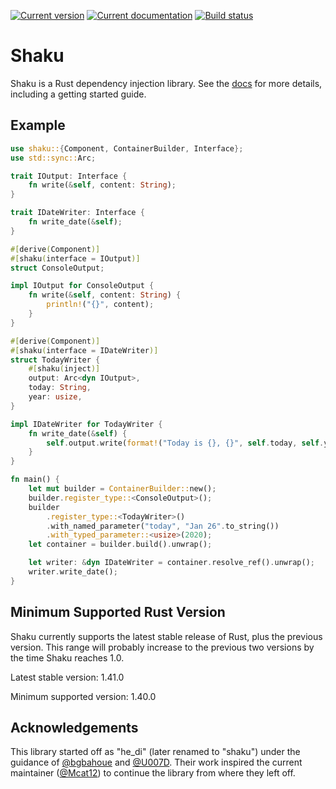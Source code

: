 [![Current version][crate-badge]][crates-io]
[![Current documentation][doc-badge]][docs]
[![Build status][build-badge]][builds]

# Shaku

Shaku is a Rust dependency injection library. See the [docs] for more details,
including a getting started guide.

## Example
```rust
use shaku::{Component, ContainerBuilder, Interface};
use std::sync::Arc;

trait IOutput: Interface {
    fn write(&self, content: String);
}

trait IDateWriter: Interface {
    fn write_date(&self);
}

#[derive(Component)]
#[shaku(interface = IOutput)]
struct ConsoleOutput;

impl IOutput for ConsoleOutput {
    fn write(&self, content: String) {
        println!("{}", content);
    }
}

#[derive(Component)]
#[shaku(interface = IDateWriter)]
struct TodayWriter {
    #[shaku(inject)]
    output: Arc<dyn IOutput>,
    today: String,
    year: usize,
}

impl IDateWriter for TodayWriter {
    fn write_date(&self) {
        self.output.write(format!("Today is {}, {}", self.today, self.year));
    }
}

fn main() {
    let mut builder = ContainerBuilder::new();
    builder.register_type::<ConsoleOutput>();
    builder
        .register_type::<TodayWriter>()
        .with_named_parameter("today", "Jan 26".to_string())
        .with_typed_parameter::<usize>(2020);
    let container = builder.build().unwrap();

    let writer: &dyn IDateWriter = container.resolve_ref().unwrap();
    writer.write_date();
}
```

## Minimum Supported Rust Version
Shaku currently supports the latest stable release of Rust, plus the previous
version. This range will probably increase to the previous two versions by the
time Shaku reaches 1.0.

Latest stable version: 1.41.0

Minimum supported version: 1.40.0

## Acknowledgements
This library started off as "he_di" (later renamed to "shaku") under the
guidance of [@bgbahoue] and [@U007D]. Their work inspired the current maintainer
([@Mcat12]) to continue the library from where they left off.

[crates-io]: https://crates.io/crates/shaku
[docs]: https://docs.rs/shaku
[builds]: https://circleci.com/gh/Mcat12/shaku
[crate-badge]: https://img.shields.io/crates/v/shaku.svg
[doc-badge]: https://docs.rs/shaku/badge.svg
[build-badge]: https://circleci.com/gh/Mcat12/shaku.svg?style=shield
[@bgbahoue]: https://github.com/bgbahoue
[@U007D]: https://github.com/U007D
[@Mcat12]: https://github.com/Mcat12
